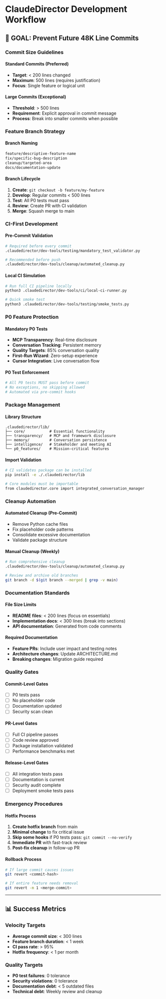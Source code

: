 # ClaudeDirector Development Workflow

## 🎯 **GOAL: Prevent Future 48K Line Commits**

### **Commit Size Guidelines**

#### **Standard Commits (Preferred)**
- **Target**: < 200 lines changed
- **Maximum**: 500 lines (requires justification)
- **Focus**: Single feature or logical unit

#### **Large Commits (Exceptional)**
- **Threshold**: > 500 lines
- **Requirement**: Explicit approval in commit message
- **Process**: Break into smaller commits when possible

### **Feature Branch Strategy**

#### **Branch Naming**
```bash
feature/descriptive-feature-name
fix/specific-bug-description
cleanup/targeted-area
docs/documentation-update
```

#### **Branch Lifecycle**
1. **Create**: `git checkout -b feature/my-feature`
2. **Develop**: Regular commits < 500 lines
3. **Test**: All P0 tests must pass
4. **Review**: Create PR with CI validation
5. **Merge**: Squash merge to main

### **CI-First Development**

#### **Pre-Commit Validation**
```bash
# Required before every commit
.claudedirector/dev-tools/testing/mandatory_test_validator.py

# Recommended before push
.claudedirector/dev-tools/cleanup/automated_cleanup.py
```

#### **Local CI Simulation**
```bash
# Run full CI pipeline locally
python3 .claudedirector/dev-tools/ci/local-ci-runner.py

# Quick smoke test
python3 .claudedirector/dev-tools/testing/smoke_tests.py
```

### **P0 Feature Protection**

#### **Mandatory P0 Tests**
- **MCP Transparency**: Real-time disclosure
- **Conversation Tracking**: Persistent memory  
- **Quality Targets**: 85% conversation quality
- **First-Run Wizard**: Zero-setup experience
- **Cursor Integration**: Live conversation flow

#### **P0 Test Enforcement**
```bash
# All P0 tests MUST pass before commit
# No exceptions, no skipping allowed
# Automated via pre-commit hooks
```

### **Package Management**

#### **Library Structure**
```
.claudedirector/lib/
├── core/           # Essential functionality
├── transparency/   # MCP and framework disclosure
├── memory/         # Conversation persistence
├── intelligence/   # Stakeholder and meeting AI
└── p0_features/    # Mission-critical features
```

#### **Import Validation**
```bash
# CI validates package can be installed
pip install -e ./.claudedirector/lib

# Core modules must be importable
from claudedirector.core import integrated_conversation_manager
```

### **Cleanup Automation**

#### **Automated Cleanup (Pre-Commit)**
- Remove Python cache files
- Fix placeholder code patterns
- Consolidate excessive documentation
- Validate package structure

#### **Manual Cleanup (Weekly)**
```bash
# Run comprehensive cleanup
.claudedirector/dev-tools/cleanup/automated_cleanup.py

# Review and archive old branches
git branch -d $(git branch --merged | grep -v main)
```

### **Documentation Standards**

#### **File Size Limits**
- **README files**: < 200 lines (focus on essentials)
- **Implementation docs**: < 300 lines (break into sections)
- **API documentation**: Generated from code comments

#### **Required Documentation**
- **Feature PRs**: Include user impact and testing notes
- **Architecture changes**: Update ARCHITECTURE.md
- **Breaking changes**: Migration guide required

### **Quality Gates**

#### **Commit-Level Gates**
- [ ] P0 tests pass
- [ ] No placeholder code
- [ ] Documentation updated
- [ ] Security scan clean

#### **PR-Level Gates**
- [ ] Full CI pipeline passes
- [ ] Code review approved
- [ ] Package installation validated
- [ ] Performance benchmarks met

#### **Release-Level Gates**
- [ ] All integration tests pass
- [ ] Documentation is current
- [ ] Security audit complete
- [ ] Deployment smoke tests pass

### **Emergency Procedures**

#### **Hotfix Process**
1. **Create hotfix branch** from main
2. **Minimal change** to fix critical issue
3. **Skip some hooks** if P0 tests pass: `git commit --no-verify`
4. **Immediate PR** with fast-track review
5. **Post-fix cleanup** in follow-up PR

#### **Rollback Process**
```bash
# If large commit causes issues
git revert <commit-hash>

# If entire feature needs removal
git revert -m 1 <merge-commit>
```

---

## **📊 Success Metrics**

### **Velocity Targets**
- **Average commit size**: < 300 lines
- **Feature branch duration**: < 1 week
- **CI pass rate**: > 95%
- **Hotfix frequency**: < 1 per month

### **Quality Targets**
- **P0 test failures**: 0 tolerance
- **Security violations**: 0 tolerance
- **Documentation debt**: < 5 outdated files
- **Technical debt**: Weekly review and cleanup
